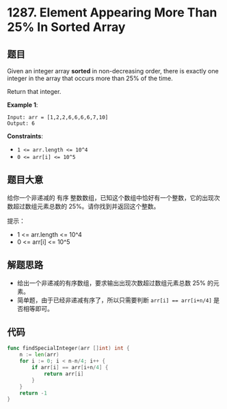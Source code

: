 # 1287. Element Appearing More Than 25% In Sorted Array


## 题目

Given an integer array **sorted** in non-decreasing order, there is exactly one integer in the array that occurs more than 25% of the time.

Return that integer.

**Example 1**:

```
Input: arr = [1,2,2,6,6,6,6,7,10]
Output: 6
```

**Constraints**:

- `1 <= arr.length <= 10^4`
- `0 <= arr[i] <= 10^5`

## 题目大意

给你一个非递减的 有序 整数数组，已知这个数组中恰好有一个整数，它的出现次数超过数组元素总数的 25%。请你找到并返回这个整数。

提示：

- 1 <= arr.length <= 10^4
- 0 <= arr[i] <= 10^5

## 解题思路

- 给出一个非递减的有序数组，要求输出出现次数超过数组元素总数 25% 的元素。
- 简单题，由于已经非递减有序了，所以只需要判断 `arr[i] == arr[i+n/4]` 是否相等即可。

## 代码

```go
func findSpecialInteger(arr []int) int {
	n := len(arr)
	for i := 0; i < n-n/4; i++ {
		if arr[i] == arr[i+n/4] {
			return arr[i]
		}
	}
	return -1
}
```